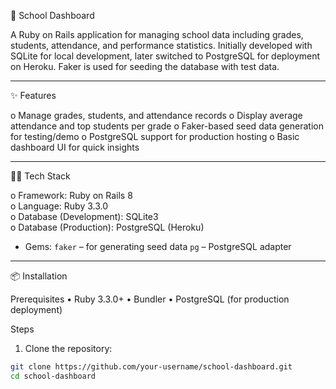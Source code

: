🚌 School Dashboard 

A Ruby on Rails application for managing school data including grades, students, attendance, and performance statistics. Initially developed with SQLite for local development, later switched to PostgreSQL for deployment on Heroku. Faker is used for seeding the database with test data. 

---

✨ Features

o	Manage grades, students, and attendance records
o	Display average attendance and top students per grade
o	Faker-based seed data generation for testing/demo
o	PostgreSQL support for production hosting
o	Basic dashboard UI for quick insights

---

🧑‍💻 Tech Stack 

o	Framework: Ruby on Rails 8  
o	Language: Ruby 3.3.0  
o	Database (Development): SQLite3  
o	Database (Production): PostgreSQL (Heroku)  
- Gems:
	`faker` – for generating seed data
  `pg` – PostgreSQL adapter
 

---

📦 Installation

 Prerequisites
•	Ruby 3.3.0+
•	Bundler
•	PostgreSQL (for production deployment)

 Steps
1. Clone the repository:
   
```bash
git clone https://github.com/your-username/school-dashboard.git
cd school-dashboard


